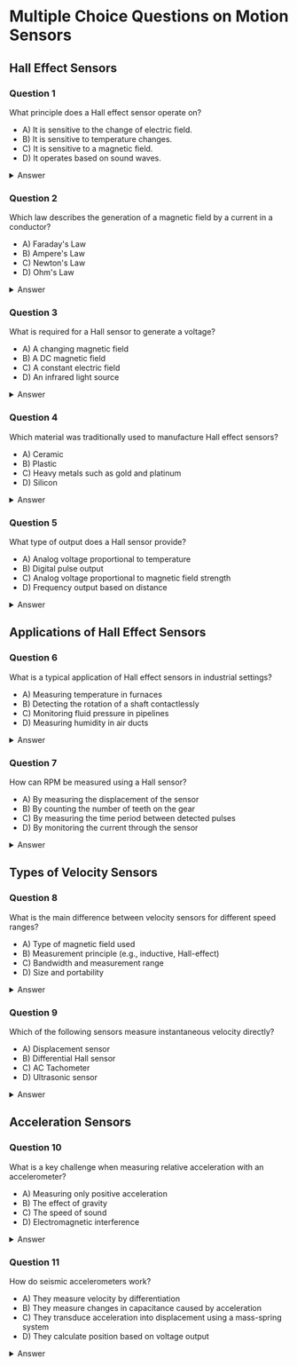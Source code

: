 
# Multiple Choice Questions on Motion Sensors

## Hall Effect Sensors

### Question 1
What principle does a Hall effect sensor operate on?
- A) It is sensitive to the change of electric field.
- B) It is sensitive to temperature changes.
- C) It is sensitive to a magnetic field.
- D) It operates based on sound waves.

<details>
<summary>Answer</summary>
C) It is sensitive to a magnetic field.
</details>

### Question 2
Which law describes the generation of a magnetic field by a current in a conductor?
- A) Faraday's Law
- B) Ampere's Law
- C) Newton's Law
- D) Ohm's Law

<details>
<summary>Answer</summary>
B) Ampere's Law
</details>

### Question 3
What is required for a Hall sensor to generate a voltage?
- A) A changing magnetic field
- B) A DC magnetic field
- C) A constant electric field
- D) An infrared light source

<details>
<summary>Answer</summary>
B) A DC magnetic field
</details>

### Question 4
Which material was traditionally used to manufacture Hall effect sensors?
- A) Ceramic
- B) Plastic
- C) Heavy metals such as gold and platinum
- D) Silicon

<details>
<summary>Answer</summary>
C) Heavy metals such as gold and platinum
</details>

### Question 5
What type of output does a Hall sensor provide?
- A) Analog voltage proportional to temperature
- B) Digital pulse output
- C) Analog voltage proportional to magnetic field strength
- D) Frequency output based on distance

<details>
<summary>Answer</summary>
C) Analog voltage proportional to magnetic field strength
</details>

## Applications of Hall Effect Sensors

### Question 6
What is a typical application of Hall effect sensors in industrial settings?
- A) Measuring temperature in furnaces
- B) Detecting the rotation of a shaft contactlessly
- C) Monitoring fluid pressure in pipelines
- D) Measuring humidity in air ducts

<details>
<summary>Answer</summary>
B) Detecting the rotation of a shaft contactlessly
</details>

### Question 7
How can RPM be measured using a Hall sensor?
- A) By measuring the displacement of the sensor
- B) By counting the number of teeth on the gear
- C) By measuring the time period between detected pulses
- D) By monitoring the current through the sensor

<details>
<summary>Answer</summary>
C) By measuring the time period between detected pulses
</details>

## Types of Velocity Sensors

### Question 8
What is the main difference between velocity sensors for different speed ranges?
- A) Type of magnetic field used
- B) Measurement principle (e.g., inductive, Hall-effect)
- C) Bandwidth and measurement range
- D) Size and portability

<details>
<summary>Answer</summary>
C) Bandwidth and measurement range
</details>

### Question 9
Which of the following sensors measure instantaneous velocity directly?
- A) Displacement sensor
- B) Differential Hall sensor
- C) AC Tachometer
- D) Ultrasonic sensor

<details>
<summary>Answer</summary>
C) AC Tachometer
</details>

## Acceleration Sensors

### Question 10
What is a key challenge when measuring relative acceleration with an accelerometer?
- A) Measuring only positive acceleration
- B) The effect of gravity
- C) The speed of sound
- D) Electromagnetic interference

<details>
<summary>Answer</summary>
B) The effect of gravity
</details>

### Question 11
How do seismic accelerometers work?
- A) They measure velocity by differentiation
- B) They measure changes in capacitance caused by acceleration
- C) They transduce acceleration into displacement using a mass-spring system
- D) They calculate position based on voltage output

<details>
<summary>Answer</summary>
C) They transduce acceleration into displacement using a mass-spring system
</details>
